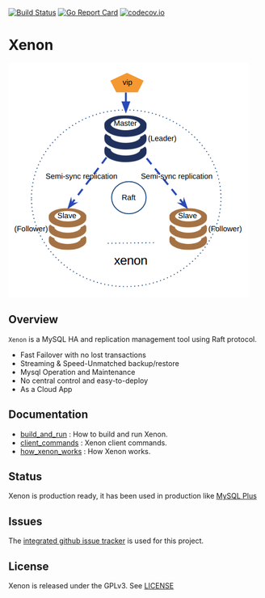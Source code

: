 [![Build Status](https://travis-ci.org/radondb/xenon.png)](https://travis-ci.org/radondb/xenon)
[![Go Report Card](https://goreportcard.com/badge/github.com/radondb/xenon)](https://goreportcard.com/report/github.com/radondb/xenon)
[![codecov.io](https://codecov.io/gh/radondb/xenon/graphs/badge.svg)](https://codecov.io/gh/radondb/xenon/branch/master)

# Xenon

![](docs/images/xenon.png)

## Overview

`Xenon` is a MySQL HA and replication management tool using Raft protocol.

* Fast Failover with no lost transactions
* Streaming & Speed-Unmatched backup/restore
* Mysql Operation and Maintenance
* No central control and easy-to-deploy
* As a Cloud App

## Documentation

- [build_and_run](docs/how_to_build_and_run_xenon.md) : How to build and run Xenon.
- [client_commands](docs/xenoncli_commands.md) : Xenon client commands.
- [how_xenon_works](docs/how_xenon_works.md) : How Xenon works.

## Status

Xenon is production ready, it has been used in production like [MySQL Plus](https://www.qingcloud.com/products/mysql-plus/)

## Issues

The [integrated github issue tracker](https://github.com/radondb/xenon/issues)
is used for this project.

## License

Xenon is released under the GPLv3. See [LICENSE](LICENSE)
